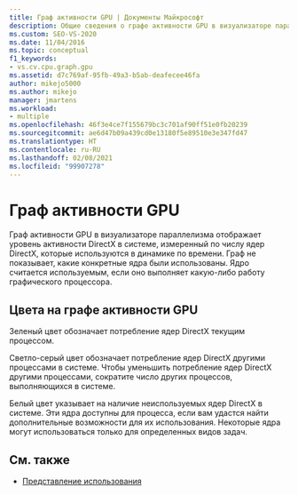```yaml
---
title: Граф активности GPU | Документы Майкрософт
description: Общие сведения о графе активности GPU в визуализаторе параллелизма, который отображает уровень активности DirectX в системе.
ms.custom: SEO-VS-2020
ms.date: 11/04/2016
ms.topic: conceptual
f1_keywords:
- vs.cv.cpu.graph.gpu
ms.assetid: d7c769af-95fb-49a3-b5ab-deafecee46fa
author: mikejo5000
ms.author: mikejo
manager: jmartens
ms.workload:
- multiple
ms.openlocfilehash: 46f3e4ce7f155679bc3c701af90ff51e0fb20239
ms.sourcegitcommit: ae6d47b09a439cd0e13180f5e89510e3e347fd47
ms.translationtype: HT
ms.contentlocale: ru-RU
ms.lasthandoff: 02/08/2021
ms.locfileid: "99907278"
---
```

# <a name="gpu-activity-graph"></a>Граф активности GPU
Граф активности GPU в визуализаторе параллелизма отображает уровень активности DirectX в системе, измеренный по числу ядер DirectX, которые используются в динамике по времени.  Граф не показывает, какие конкретные ядра были использованы.  Ядро считается используемым, если оно выполняет какую-либо работу графического процессора.

## <a name="gpu-activity-graph-colors"></a>Цвета на графе активности GPU
 Зеленый цвет обозначает потребление ядер DirectX текущим процессом.

 Светло-серый цвет обозначает потребление ядер DirectX другими процессами в системе. Чтобы уменьшить потребление ядер DirectX другими процессами, сократите число других процессов, выполняющихся в системе.

 Белый цвет указывает на наличие неиспользуемых ядер DirectX в системе. Эти ядра доступны для процесса, если вам удастся найти дополнительные возможности для их использования. Некоторые ядра могут использоваться только для определенных видов задач.

## <a name="see-also"></a>См. также
- [Представление использования](../profiling/utilization-view.md)